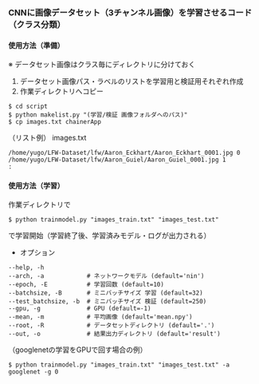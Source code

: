 
### CNNに画像データセット（3チャンネル画像）を学習させるコード（クラス分類）
#### 使用方法（準備）  
※ データセット画像はクラス毎にディレクトリに分けておく  
1. データセット画像パス・ラベルのリストを学習用と検証用それぞれ作成  
1. 作業ディレクトリへコピー
```
$ cd script
$ python makelist.py "(学習/検証 画像フォルダへのパス)"  
$ cp images.txt chainerApp
```
（リスト例） images.txt
```
/home/yugo/LFW-Dataset/lfw/Aaron_Eckhart/Aaron_Eckhart_0001.jpg 0  
/home/yugo/LFW-Dataset/lfw/Aaron_Guiel/Aaron_Guiel_0001.jpg 1
:
```

#### 使用方法（学習）  
作業ディレクトリで
```
$ python trainmodel.py "images_train.txt" "images_test.txt"
```
で学習開始（学習終了後、学習済みモデル・ログが出力される）
* オプション
```
--help, -h  
--arch, -a            # ネットワークモデル (default='nin')  
--epoch, -E           # 学習回数 (default=10)  
--batchsize, -B       # ミニバッチサイズ 学習 (default=32)  
--test_batchsize, -b  # ミニバッチサイズ 検証 (default=250)  
--gpu, -g             # GPU (default=-1)  
--mean, -m            # 平均画像 (default='mean.npy')  
--root, -R            # データセットディレクトリ (default='.')  
--out, -o             # 結果出力ディレクトリ (default='result')  
```

（googlenetの学習をGPUで回す場合の例）  
```
$ python trainmodel.py "images_train.txt" "images_test.txt" -a googlenet -g 0
```
